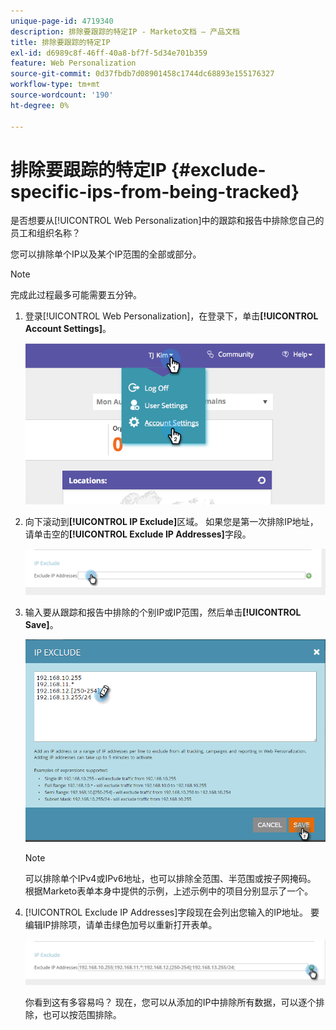 ```yaml
---
unique-page-id: 4719340
description: 排除要跟踪的特定IP - Marketo文档 — 产品文档
title: 排除要跟踪的特定IP
exl-id: d6989c8f-46ff-40a8-bf7f-5d34e701b359
feature: Web Personalization
source-git-commit: 0d37fbdb7d08901458c1744dc68893e155176327
workflow-type: tm+mt
source-wordcount: '190'
ht-degree: 0%

---
```


# 排除要跟踪的特定IP {#exclude-specific-ips-from-being-tracked}

是否想要从[!UICONTROL Web Personalization]中的跟踪和报告中排除您自己的员工和组织名称？

您可以排除单个IP以及某个IP范围的全部或部分。

>[!NOTE]
>
>完成此过程最多可能需要五分钟。

1. 登录[!UICONTROL Web Personalization]，在登录下，单击&#x200B;**[!UICONTROL Account Settings]**。

   ![](assets/image2014-11-19-19-3a25-3a41.png)

1. 向下滚动到&#x200B;**[!UICONTROL IP Exclude]**&#x200B;区域。 如果您是第一次排除IP地址，请单击空的&#x200B;**[!UICONTROL Exclude IP Addresses]**&#x200B;字段。

   ![](assets/image2016-11-4-10-3a27-3a1.png)

1. 输入要从跟踪和报告中排除的个别IP或IP范围，然后单击&#x200B;**[!UICONTROL Save]**。

   ![](assets/exclude-ips-form-hands.png)

   >[!NOTE]
   >
   >可以排除单个IPv4或IPv6地址，也可以排除全范围、半范围或按子网掩码。 根据Marketo表单本身中提供的示例，上述示例中的项目分别显示了一个。

1. [!UICONTROL Exclude IP Addresses]字段现在会列出您输入的IP地址。 要编辑IP排除项，请单击绿色加号以重新打开表单。

   ![](assets/exclude-ips-after.png)

   你看到这有多容易吗？ 现在，您可以从添加的IP中排除所有数据，可以逐个排除，也可以按范围排除。

